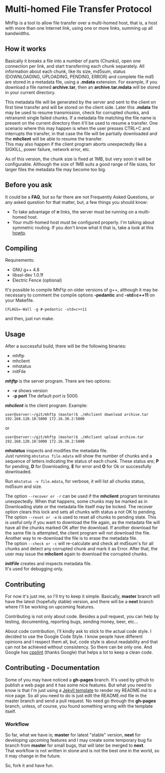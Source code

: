 # Multi-homed File Transfer Protocol #

MhFtp is a tool to allow file transfer over a multi-homed host, that is, a host with more than one Internet link, using one or more links, summing up all bandwidths.

## How it works ##
Basically it breaks a file into a number of parts (Chunks), open one connection per link, and start transferring each chunk separately. All information about each chunk, like its size, md5sum, status (DOWNLOADING, UPLOADING, PENDING, ERROR) and complete file md5 are stored in a metadata file, using a **.mdata** extension. For example, if you download a file named **archive.tar**, then an **archive.tar.mdata** will be stored in your current directory.

This metadata file will be generated by the server and sent to the client on first time transfer and will be stored on the client side. Later this **.mdata** file may be used to resume transmission, check for corrupted chunks, and retransmit single  failed chunks.
If a metadata file matching the file name is present on the current directory then it'll be used to resume a transfer. One scenario where this may happen is when the user presses CTRL+C and interrupts the transfer, in that case the file will be partially downloaded and the **mhclient** will be able to resume the transfer.
<br>This may also happen if the client program aborts unexpectedly like a SIGKILL, power failure, network error, etc.


As of this version, the chunk size is fixed at 1MB, but very soon it will be configurable. Although the size of 1MB suits a good range of file sizes, for larger files the metadata file may become too big.

## Before you ask ##
It could be a **FAQ**, but so far there are not Frequently Asked Questions, or any asked question for that matter, but, a few things you should know:

* To take advantage of **n** links, the server must be running on a multi-homed host.
* Your multi-homed host must be configured properly. I'm talking about symmetric routing. If you don't know what it that is, take a look at this [howto](http://www.microhowto.info/howto/ensure_symmetric_routing_on_a_server_with_multiple_default_gateways.html).

## Compiling ##

Requirements:

* GNU g++ 4.8
* libssl-dev 1.0.1f
* Electric Fence (optional)

It's possible to compile MhFtp on older versions of g++, although it may be necessary to comment the compile options **-pedantic** and **-std=c++11** on your Makefile.

``CFLAGS=-Wall -g #-pedantic -std=c++11``

and then, just run make.

## Usage ##
After a successful build, there will be the following binaries:

* mhftp
* mhclient
* mhstatus
* initFile

***mhftp*** is the server program. There are two options:

* **-v** shows version
* **-p port** The default port is 5000.

***mhclient*** is the client program. Example:

`
user@server:~/git/mhftp (master)$ ./mhclient download archive.tar 192.168.120.10:5000 172.16.30.2:5000
`

or

`
user@server:~/git/mhftp (master)$ ./mhclient upload archive.tar 192.168.120.10:5000 172.16.30.2:5000
`


***mhstatus*** inspects and modifies the metadata file.<br>
Just running `mhstatus file.mdata` will show the number of chunks and a sequence of letters indicating the status of each chunk. These status are; **P** for pending, **D** for Downloading, **E** for error and **O** for Ok or successfully downloaded.<br>

Run `mhstatus -v file.mdata`, for verbose, it will list all chunks status, md5sum and size.<br>

The option `--recover or -r` can be used if the **mhclient** program terminates unexpectedly. When that happens, some chunks may be marked as in Downloading state or the metadata file itself may be locked. The recover option clears this lock and sets all chunks with status a not OK to pending.<br>
The option `--reset or -e` is used to reset all chunks to pending state. This is useful only if you want to download the file again, as the metadata file will have all the chunks marked OK after the download. If another download for the same file is attempted, the client program will not download the file. Another way to re-download the file is to erase the metadata file.<br>
The option `--check or -c` will re-calculate and check all md5sum's for all chunks and detect any corrupted chunk and mark it as Error. After that, the user may issue the **mhclient** again to download the corrupted chunks.

***initFile*** creates and inspects metadata file. <br>
It's used for debugging only.

## Contributing ##
For now it's just me, so I'll try to keep it simple. Basically, **master** branch will have the latest (hopefully stable) version, and there will be a **next** branch where I'll be working on upcoming features.

Contributing is not only about code. Besides a pull request, you can help by testing, documenting, reporting bugs, sending money, beer, etc...

About code contribution, I'll kindly ask to stick to the actual code style. I decided to use the Google Code Style. I know people have different opinions and I respect them all, but, code style is about readability and that can not be achieved without consistency. So there can be only one. And Google has [cpplint](https://github.com/google/styleguide/tree/gh-pages/cpplint) (thanks Google) that helps a lot to keep a clean code.

## Contributing - Documentation ##
Some of you may have noticed a **gh-pages** branch. It's used by github to publish a web page and it has some nice features. But what you need to know is that I'm just using a [Jekyll template](http://jekyllrb.com/) to render my README.md to a nice page. So all you need to do is just edit the README.md file in the master branch and send a pull request. No need go through the **gh-pages** branch, unless, of course, you found something wrong with the template itself.

### Workflow ###
So far, what we have is; **master** for latest "stable" version, **next** for developing upcoming features and I may create some temporary bug fix branch from **master** for small bugs, that will later be merged to **next**.<br>
That workflow is not written in stone and is not the best one in the world, so it may change in the future.




So, fork it and have fun.
